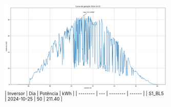 ![My Image](25_10_2024-S1_BL5.png)
| Inversor | Dia | Potência | kWh    |
| -------- | --- | -------- | ------ |
| S1_BL5       | 2024-10-25  | 50       | 211.40 |